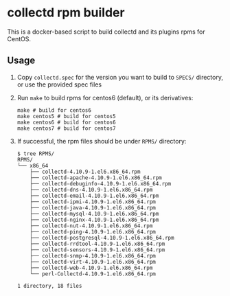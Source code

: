 # collectd rpm builder

This is a docker-based script to build collectd and its plugins rpms for CentOS.

## Usage

1. Copy `collectd.spec` for the version you want to build to `SPECS/` directory, or use the provided spec files

2. Run `make` to build rpms for centos6 (default), or its derivatives:

    ```
    make # build for centos6
    make centos5 # build for centos5
    make centos6 # build for centos6
    make centos7 # build for centos7
    ```

3. If successful, the rpm files should be under `RPMS/` directory:

    ```
    $ tree RPMS/
    RPMS/
    └── x86_64
        ├── collectd-4.10.9-1.el6.x86_64.rpm
        ├── collectd-apache-4.10.9-1.el6.x86_64.rpm
        ├── collectd-debuginfo-4.10.9-1.el6.x86_64.rpm
        ├── collectd-dns-4.10.9-1.el6.x86_64.rpm
        ├── collectd-email-4.10.9-1.el6.x86_64.rpm
        ├── collectd-ipmi-4.10.9-1.el6.x86_64.rpm
        ├── collectd-java-4.10.9-1.el6.x86_64.rpm
        ├── collectd-mysql-4.10.9-1.el6.x86_64.rpm
        ├── collectd-nginx-4.10.9-1.el6.x86_64.rpm
        ├── collectd-nut-4.10.9-1.el6.x86_64.rpm
        ├── collectd-ping-4.10.9-1.el6.x86_64.rpm
        ├── collectd-postgresql-4.10.9-1.el6.x86_64.rpm
        ├── collectd-rrdtool-4.10.9-1.el6.x86_64.rpm
        ├── collectd-sensors-4.10.9-1.el6.x86_64.rpm
        ├── collectd-snmp-4.10.9-1.el6.x86_64.rpm
        ├── collectd-virt-4.10.9-1.el6.x86_64.rpm
        ├── collectd-web-4.10.9-1.el6.x86_64.rpm
        └── perl-Collectd-4.10.9-1.el6.x86_64.rpm
    
    1 directory, 18 files
    ```
